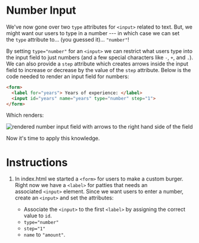 Number Input
============

We've now gone over two `type` attributes for `<input>` related to text. But, we might want our users to type in a number --- in which case we can set the `type` attribute to... (you guessed it)... `"number"`!

By setting `type="number"` for an `<input>` we can restrict what users type into the input field to just numbers (and a few special characters like `-`, `+`, and `.`). We can also provide a `step` attribute which creates arrows inside the input field to increase or decrease by the value of the `step` attribute. Below is the code needed to render an input field for numbers:
````html
<form>
  <label for="years"> Years of experience: </label>
  <input id="years" name="years" type="number" step="1">
</form>

````

Which renders:

![rendered number input field with arrows to the right hand side of the field](https://s3.amazonaws.com/codecademy-content/courses/learn-html-forms/numInput+-+labeled+blank+steps.png)

Now it's time to apply this knowledge.

# Instructions

1. In index.html we started a `<form>` for users to make a custom burger. Right now we have a `<label>` for patties that needs an associated `<input>` element.
Since we want users to enter a number, create an `<input>` and set the attributes:

    -   Associate the `<input>` to the first `<label>` by assigning the correct value to `id`.
    -   `type="number"`
    -   `step="1"`
    -   `name` to `"amount"`.